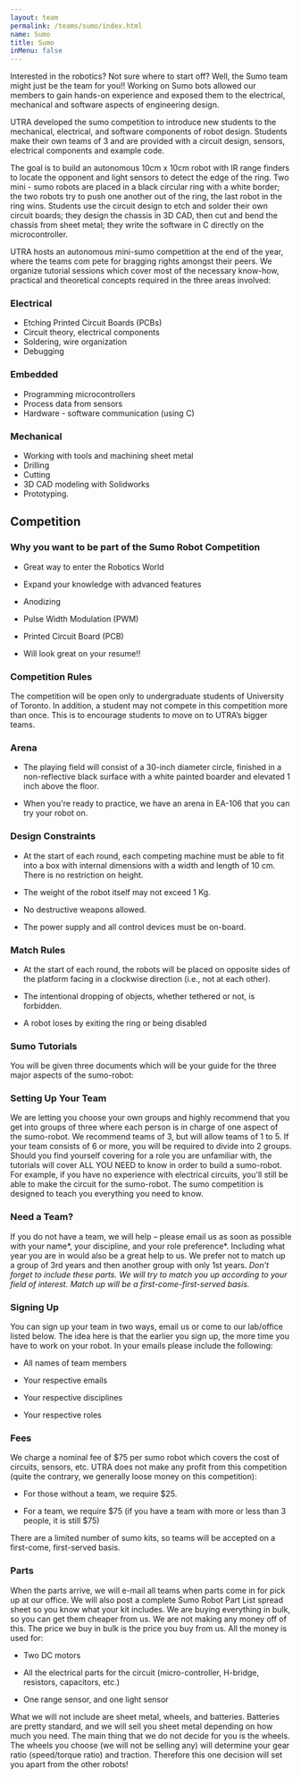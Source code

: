 ```yaml
---
layout: team
permalink: /teams/sumo/index.html
name: Sumo
title: Sumo
inMenu: false
---
```

Interested in the robotics? Not sure where to start off? Well, the Sumo team might just be the team for you!! Working on Sumo bots allowed our members to gain hands-on experience and exposed them to the electrical, mechanical and software aspects of engineering design.

UTRA developed the sumo competition to introduce new students to the mechanical, electrical, and software components of robot design. Students make their own teams of 3 and are provided with a circuit design, sensors, electrical components and example code.

The goal is to build an autonomous 10cm x 10cm robot with IR range finders to locate the opponent and light sensors to detect the edge of the ring. Two mini - sumo robots are placed in a black circular ring with a white border; the two robots try to push one another out of the ring, the last robot in the ring wins. Students use the circuit design to etch and solder their own circuit boards; they design the chassis in 3D CAD, then cut and bend the chassis from sheet metal; they write the software in C directly on the microcontroller.

UTRA hosts an autonomous mini-sumo competition at the end of the year, where the teams com pete for bragging rights amongst their peers. We organize tutorial sessions which cover most of the necessary know-how, practical and theoretical concepts required in the three areas involved:

### Electrical
- Etching Printed Circuit Boards (PCBs)
- Circuit theory, electrical components
- Soldering, wire organization
- Debugging

### Embedded
- Programming microcontrollers
- Process data from sensors
- Hardware - software communication (using C)

### Mechanical
- Working with tools and machining sheet metal
- Drilling
- Cutting
- 3D CAD modeling with Solidworks
- Prototyping.



## Competition

### Why you want to be part of the Sumo Robot Competition

- Great way to enter the Robotics World

- Expand your knowledge with advanced features

- Anodizing

- Pulse Width Modulation (PWM)

- Printed Circuit Board (PCB)

- Will look great on your resume!!

### Competition Rules

The competition will be open only to undergraduate students of University of Toronto. In addition, a student may not compete in this competition more than once. This is to encourage students to move on to UTRA’s bigger teams.

### Arena

- The playing field will consist of a 30-inch diameter circle, finished in a non-reflective black surface with a white painted boarder and elevated 1 inch above the floor.

- When you're ready to practice, we have an arena in EA-106 that you can try your robot on.

### Design Constraints

- At the start of each round, each competing machine must be able to fit into a box with internal dimensions with a width and length of 10 cm. There is no restriction on height.

- The weight of the robot itself may not exceed 1 Kg.

- No destructive weapons allowed.

- The power supply and all control devices must be on-board.

### Match Rules

- At the start of each round, the robots will be placed on opposite sides of the platform facing in a clockwise direction (i.e., not at each other).

- The intentional dropping of objects, whether tethered or not, is forbidden.

- A robot loses by exiting the ring or being disabled

### Sumo Tutorials

You will be given three documents which will be your guide for the three major aspects of the sumo-robot:

### Setting Up Your Team

We are letting you choose your own groups and highly recommend that you get into groups of three where each person is in charge of one aspect of the sumo-robot. We recommend teams of 3, but will allow teams of 1 to 5. If your team consists of 6 or more, you will be required to divide into 2 groups. Should you find yourself covering for a role you are unfamiliar with, the tutorials will cover ALL YOU NEED to know in order to build a sumo-robot. For example, if you have no experience with electrical circuits, you'll still be able to make the circuit for the sumo-robot. The sumo competition is designed to teach you everything you need to know.

### Need a Team?

If you do not have a team, we will help – please email us as soon as possible with your name*, your discipline, and your role preference*. Including what year you are in would also be a great help to us. We prefer not to match up a group of 3rd years and then another group with only 1st years. *Don’t forget to include these parts. We will try to match you up according to your field of interest. Match up will be a first-come-first-served basis.*

### Signing Up

You can sign up your team in two ways, email us or come to our lab/office listed below. The idea here is that the earlier you sign up, the more time you have to work on your robot. In your emails please include the following:

- All names of team members

- Your respective emails

- Your respective disciplines

- Your respective roles

### Fees

We charge a nominal fee of $75 per sumo robot which covers the cost of circuits, sensors, etc. UTRA does not make any profit from this competition (quite the contrary, we generally loose money on this competition):

- For those without a team, we require $25.

- For a team, we require $75 (if you have a team with more or less than 3 people, it is still $75)

There are a limited number of sumo kits, so teams will be accepted on a first-come, first-served basis.

### Parts

When the parts arrive, we will e-mail all teams when parts come in for pick up at our office. We will also post a complete Sumo Robot Part List spread sheet so you know what your kit includes. We are buying everything in bulk, so you can get them cheaper from us. We are not making any money off of this. The price we buy in bulk is the price you buy from us. All the money is used for:

- Two DC motors

- All the electrical parts for the circuit (micro-controller, H-bridge, resistors, capacitors, etc.)

- One range sensor, and one light sensor

What we will not include are sheet metal, wheels, and batteries. Batteries are pretty standard, and we will sell you sheet metal depending on how much you need. The main thing that we do not decide for you is the wheels. The wheels you choose (we will not be selling any) will determine your gear ratio (speed/torque ratio) and traction. Therefore this one decision will set you apart from the other robots!
